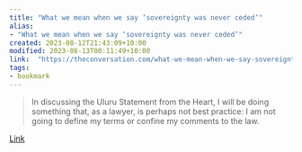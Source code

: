 ```yaml
---
title: "What we mean when we say ‘sovereignty was never ceded’"
alias:
- "What we mean when we say ‘sovereignty was never ceded’"
created: 2023-08-12T21:43:09+10:00
modified: 2023-08-13T00:11:49+10:00
link:  "https://theconversation.com/what-we-mean-when-we-say-sovereignty-was-never-ceded-195205"
tags:
- bookmark
---
```


> In discussing the Uluru Statement from the Heart, I will be doing something that, as a lawyer, is perhaps not best practice: I am not going to define my terms or confine my comments to the law.

[Link](https://theconversation.com/what-we-mean-when-we-say-sovereignty-was-never-ceded-195205)